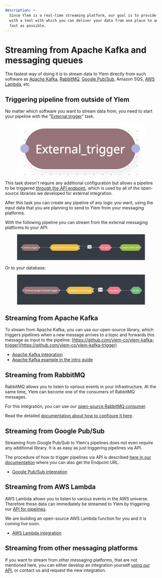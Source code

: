 ```yaml
---
description: >-
  Since Ylem is a real-time streaming platform, our goal is to provide you
  with a tool with which you can deliver your data from one place to another as
  fast as possible.
---
```


# Streaming from Apache Kafka and messaging queues

The fastest way of doing it is to stream data to Ylem directly from such software as [Apache Kafka](../../integrations/library-of-integrations/apache-kafka.md), [RabbitMQ](../../integrations/library-of-integrations/rabbitmq.md), [Google Pub/Sub](../../integrations/library-of-integrations/google-pub-sub.md), Amazon SQS, [AWS Lambda](../../integrations/library-of-integrations/aws-lambda.md), etc.

## Triggering pipeline from outside of Ylem

No matter which software you want to stream data from, you need to start your pipeline with the "[External trigger](../../pipelines/tasks-ip/external-trigger.md)" task.

<figure><img src="../../.gitbook/assets/Screenshot 2024-04-29 at 20.27.01.png" alt=""><figcaption></figcaption></figure>

This task doesn't require any additional configuration but allows a pipeline to be triggered [through the API endpoint](../../api/api-endpoints.md#run-pipeline), which is used by all of the open-source libraries we developed for external integration.

After this task you can create any pipeline of any logic you want, using the input data that you are planning to send to Ylem from your messaging platforms.

With the following pipeline you can stream from the external messaging platforms to your API:

<figure><img src="../../.gitbook/assets/Screenshot 2024-05-01 at 10.26.21.png" alt=""><figcaption></figcaption></figure>

Or to your database:

<figure><img src="../../.gitbook/assets/Screenshot 2024-05-09 at 20.06.06.png" alt=""><figcaption></figcaption></figure>

## Streaming from Apache Kafka

To stream from Apache Kafka, you can use our open-source library, which triggers pipelines when a new message arrives to a topic and forwards this message as input to the pipeline:  [https://github.com/ylem-co/ylem-kafka-trigger](https://github.com/ylem-co/ylem-kafka-trigger)

* [Apache Kafka integration](../../integrations/library-of-integrations/apache-kafka.md)
* [Apache Kafka example in the intro guide](../../general-information/quick-start-guide.md#example-2.-streaming-from-apache-kafka-to-an-api)

## Streaming from RabbitMQ

RabbitMQ allows you to listen to various events in your infrastructure. At the same time, Ylem can become one of the consumers of RabbitMQ messages.

For this integration, you can use our [open-source RabbitMQ consumer](https://github.com/ylem-co/ylem-rabbitmq-consumer).

Read the detailed [documentation about how to configure it here](https://github.com/ylem-co/ylem-rabbitmq-consumer/blob/main/README.md).

## Streaming from Google Pub/Sub

Streaming from Google Pub/Sub to Ylem's pipelines does not even require any additional library. It is as easy as just triggering pipelines via API.

The procedure of how to trigger pipelines via API is described [here in our documentation](../../api/api-endpoints.md#run-pipeline) where you can also get the Endpoint URL.

* [Google Pub/Sub integration](../../integrations/library-of-integrations/google-pub-sub.md)

## Streaming from AWS Lambda

AWS Lambda allows you to listen to various events in the AWS universe. Therefore these data can immediately be streamed to Ylem by triggering our [API for pipelines](../../api/api-endpoints.md#run-pipeline).

We are building an open-source AWS Lambda function for you and it is coming live soon.

* [AWS Lambda integration](../../integrations/library-of-integrations/aws-lambda.md)

## Streaming from other messaging platforms

If you want to stream from other messaging platforms, that are not mentioned here, you can either develop an integration yourself [using our API](../../api/api-endpoints.md), or contact us and request the new integration.
